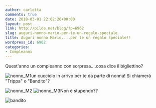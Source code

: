 ```yaml
---
author: carlotta
comments: true
date: 2018-03-01 22:02:26+00:00
layout: post
link: http://pilde.net/blog/?p=6962
slug: auguri-nonno-mario-per-te-un-regalo-speciale
title: Auguri nonno Mario....per te un regalo speciale!!
wordpress_id: 6962
categories:
- Compleanni
---
```


Quest'anno un compleanno con sorpresa....cosa dice il bigliettino?

![nonno_M1](http://pilde.net/blog/wp-content/uploads/2018/03/nonno_M1.png)un cucciolo in arrivo per te da parte di nonna! Si chiamerà "Trippa" o "Bandito"?

![nonno_M2](http://pilde.net/blog/wp-content/uploads/2018/03/nonno_M2.png) ![nonno_M3](http://pilde.net/blog/wp-content/uploads/2018/03/nonno_M3.png)Non è stupendo??

![bandito](http://pilde.net/blog/wp-content/uploads/2018/03/bandito.png)
